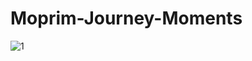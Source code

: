 # Moprim-Journey-Moments

![1](https://user-images.githubusercontent.com/45162563/100731908-af2d5880-33d4-11eb-8e36-8e7585243a75.png)
